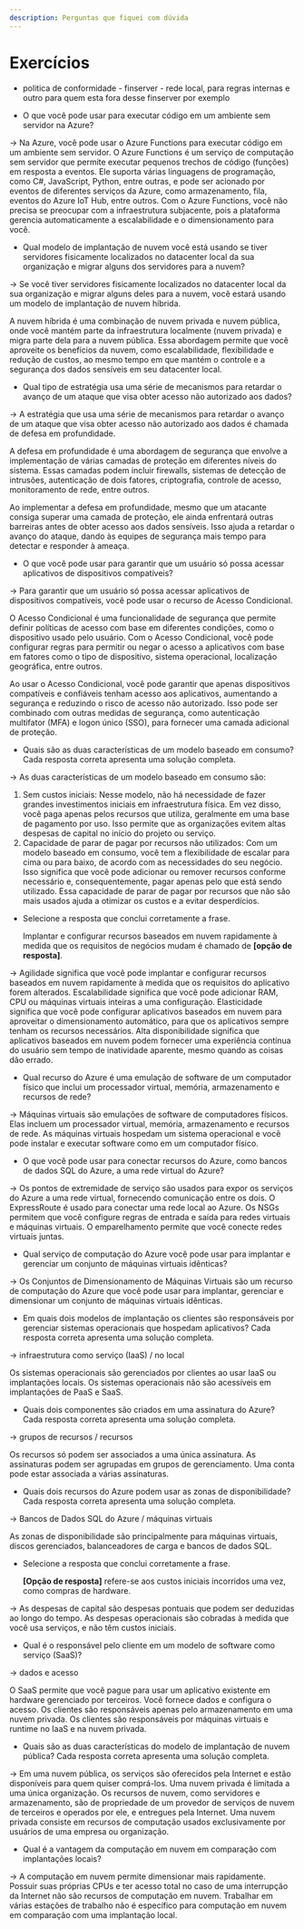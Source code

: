 ```yaml
---
description: Perguntas que fiquei com dúvida
---
```


# Exercícios

* politica de conformidade - finserver - rede local, para regras internas e outro para quem esta fora desse finserver por exemplo



* O que você pode usar para executar código em um ambiente sem servidor na Azure?

\-> Na Azure, você pode usar o Azure Functions para executar código em um ambiente sem servidor. O Azure Functions é um serviço de computação sem servidor que permite executar pequenos trechos de código (funções) em resposta a eventos. Ele suporta várias linguagens de programação, como C#, JavaScript, Python, entre outras, e pode ser acionado por eventos de diferentes serviços da Azure, como armazenamento, fila, eventos do Azure IoT Hub, entre outros. Com o Azure Functions, você não precisa se preocupar com a infraestrutura subjacente, pois a plataforma gerencia automaticamente a escalabilidade e o dimensionamento para você.



* Qual modelo de implantação de nuvem você está usando se tiver servidores fisicamente localizados no datacenter local da sua organização e migrar alguns dos servidores para a nuvem?

\-> Se você tiver servidores fisicamente localizados no datacenter local da sua organização e migrar alguns deles para a nuvem, você estará usando um modelo de implantação de nuvem híbrida.

A nuvem híbrida é uma combinação de nuvem privada e nuvem pública, onde você mantém parte da infraestrutura localmente (nuvem privada) e migra parte dela para a nuvem pública. Essa abordagem permite que você aproveite os benefícios da nuvem, como escalabilidade, flexibilidade e redução de custos, ao mesmo tempo em que mantém o controle e a segurança dos dados sensíveis em seu datacenter local.



* Qual tipo de estratégia usa uma série de mecanismos para retardar o avanço de um ataque que visa obter acesso não autorizado aos dados?

\-> A estratégia que usa uma série de mecanismos para retardar o avanço de um ataque que visa obter acesso não autorizado aos dados é chamada de defesa em profundidade.

A defesa em profundidade é uma abordagem de segurança que envolve a implementação de várias camadas de proteção em diferentes níveis do sistema. Essas camadas podem incluir firewalls, sistemas de detecção de intrusões, autenticação de dois fatores, criptografia, controle de acesso, monitoramento de rede, entre outros.

Ao implementar a defesa em profundidade, mesmo que um atacante consiga superar uma camada de proteção, ele ainda enfrentará outras barreiras antes de obter acesso aos dados sensíveis. Isso ajuda a retardar o avanço do ataque, dando às equipes de segurança mais tempo para detectar e responder à ameaça.



* O que você pode usar para garantir que um usuário só possa acessar aplicativos de dispositivos compatíveis?

\-> Para garantir que um usuário só possa acessar aplicativos de dispositivos compatíveis, você pode usar o recurso de Acesso Condicional.

O Acesso Condicional é uma funcionalidade de segurança que permite definir políticas de acesso com base em diferentes condições, como o dispositivo usado pelo usuário. Com o Acesso Condicional, você pode configurar regras para permitir ou negar o acesso a aplicativos com base em fatores como o tipo de dispositivo, sistema operacional, localização geográfica, entre outros.

Ao usar o Acesso Condicional, você pode garantir que apenas dispositivos compatíveis e confiáveis tenham acesso aos aplicativos, aumentando a segurança e reduzindo o risco de acesso não autorizado. Isso pode ser combinado com outras medidas de segurança, como autenticação multifator (MFA) e logon único (SSO), para fornecer uma camada adicional de proteção.





* Quais são as duas características de um modelo baseado em consumo? Cada resposta correta apresenta uma solução completa.

\-> As duas características de um modelo baseado em consumo são:

1. Sem custos iniciais: Nesse modelo, não há necessidade de fazer grandes investimentos iniciais em infraestrutura física. Em vez disso, você paga apenas pelos recursos que utiliza, geralmente em uma base de pagamento por uso. Isso permite que as organizações evitem altas despesas de capital no início do projeto ou serviço.
2. Capacidade de parar de pagar por recursos não utilizados: Com um modelo baseado em consumo, você tem a flexibilidade de escalar para cima ou para baixo, de acordo com as necessidades do seu negócio. Isso significa que você pode adicionar ou remover recursos conforme necessário e, consequentemente, pagar apenas pelo que está sendo utilizado. Essa capacidade de parar de pagar por recursos que não são mais usados ajuda a otimizar os custos e a evitar desperdícios.



*   Selecione a resposta que conclui corretamente a frase.

    Implantar e configurar recursos baseados em nuvem rapidamente à medida que os requisitos de negócios mudam é chamado de **\[opção de resposta]**.

\-> Agilidade significa que você pode implantar e configurar recursos baseados em nuvem rapidamente à medida que os requisitos do aplicativo forem alterados. Escalabilidade significa que você pode adicionar RAM, CPU ou máquinas virtuais inteiras a uma configuração. Elasticidade significa que você pode configurar aplicativos baseados em nuvem para aproveitar o dimensionamento automático, para que os aplicativos sempre tenham os recursos necessários. Alta disponibilidade significa que aplicativos baseados em nuvem podem fornecer uma experiência contínua do usuário sem tempo de inatividade aparente, mesmo quando as coisas dão errado.



* &#x20;Qual recurso do Azure é uma emulação de software de um computador físico que inclui um processador virtual, memória, armazenamento e recursos de rede?

\-> Máquinas virtuais são emulações de software de computadores físicos. Elas incluem um processador virtual, memória, armazenamento e recursos de rede. As máquinas virtuais hospedam um sistema operacional e você pode instalar e executar software como em um computador físico.



* O que você pode usar para conectar recursos do Azure, como bancos de dados SQL do Azure, a uma rede virtual do Azure?

\-> Os pontos de extremidade de serviço são usados para expor os serviços do Azure a uma rede virtual, fornecendo comunicação entre os dois. O ExpressRoute é usado para conectar uma rede local ao Azure. Os NSGs permitem que você configure regras de entrada e saída para redes virtuais e máquinas virtuais. O emparelhamento permite que você conecte redes virtuais juntas.



* &#x20;Qual serviço de computação do Azure você pode usar para implantar e gerenciar um conjunto de máquinas virtuais idênticas?

\-> Os Conjuntos de Dimensionamento de Máquinas Virtuais são um recurso de computação do Azure que você pode usar para implantar, gerenciar e dimensionar um conjunto de máquinas virtuais idênticas.



* Em quais dois modelos de implantação os clientes são responsáveis por gerenciar sistemas operacionais que hospedam aplicativos? Cada resposta correta apresenta uma solução completa.

\-> infraestrutura como serviço (IaaS) / no local

Os sistemas operacionais são gerenciados por clientes ao usar IaaS ou implantações locais. Os sistemas operacionais não são acessíveis em implantações de PaaS e SaaS.



* &#x20;Quais dois componentes são criados em uma assinatura do Azure? Cada resposta correta apresenta uma solução completa.

\-> grupos de recursos / recursos

Os recursos só podem ser associados a uma única assinatura. As assinaturas podem ser agrupadas em grupos de gerenciamento. Uma conta pode estar associada a várias assinaturas.



* Quais dois recursos do Azure podem usar as zonas de disponibilidade? Cada resposta correta apresenta uma solução completa.

\-> Bancos de Dados SQL do Azure / máquinas virtuais

As zonas de disponibilidade são principalmente para máquinas virtuais, discos gerenciados, balanceadores de carga e bancos de dados SQL.



*   Selecione a resposta que conclui corretamente a frase.

    **\[Opção de resposta]** refere-se aos custos iniciais incorridos uma vez, como compras de hardware.

\-> As despesas de capital são despesas pontuais que podem ser deduzidas ao longo do tempo. As despesas operacionais são cobradas à medida que você usa serviços, e não têm custos iniciais.



* Qual é o responsável pelo cliente em um modelo de software como serviço (SaaS)?

\-> dados e acesso&#x20;

O SaaS permite que você pague para usar um aplicativo existente em hardware gerenciado por terceiros. Você fornece dados e configura o acesso. Os clientes são responsáveis apenas pelo armazenamento em uma nuvem privada. Os clientes são responsáveis por máquinas virtuais e runtime no IaaS e na nuvem privada.



* &#x20;Quais são as duas características do modelo de implantação de nuvem pública? Cada resposta correta apresenta uma solução completa.

\-> Em uma nuvem pública, os serviços são oferecidos pela Internet e estão disponíveis para quem quiser comprá-los. Uma nuvem privada é limitada a uma única organização. Os recursos de nuvem, como servidores e armazenamento, são de propriedade de um provedor de serviços de nuvem de terceiros e operados por ele, e entregues pela Internet. Uma nuvem privada consiste em recursos de computação usados exclusivamente por usuários de uma empresa ou organização.



* &#x20;Qual é a vantagem da computação em nuvem em comparação com implantações locais?

\-> A computação em nuvem permite dimensionar mais rapidamente. Possuir suas próprias CPUs e ter acesso total no caso de uma interrupção da Internet não são recursos de computação em nuvem. Trabalhar em várias estações de trabalho não é específico para computação em nuvem em comparação com uma implantação local.
